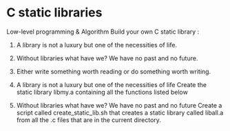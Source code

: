 # **C static libraries**

Low-level programming & Algorithm
Build your own C static library :

1. A library is not a luxury but one of the necessities of life.
2. Without libraries what have we? We have no past and no future.
3. Either write something worth reading or do something worth writing.

0. A library is not a luxury but one of the necessities of life
Create the static library libmy.a containing all the functions listed below

1. Without libraries what have we? We have no past and no future
Create a script called create_static_lib.sh that creates a static library called liball.a from all the .c files that are in the current directory.
